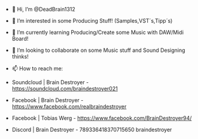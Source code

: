 - 👋 Hi, I’m @DeadBrain1312
- 👀 I’m interested in some Producing Stuff! (Samples,VST´s,Tipp´s)
- 🌱 I’m currently learning Producing/Create some Music with DAW/Midi Board!   
- 💞️ I’m looking to collaborate on some Music stuff and Sound Designing thinks!

- 📫 How to reach me:
- Soundcloud | Brain Destroyer - https://soundcloud.com/braindestroyer021
- Facebook | Brain Destroyer - https://www.facebook.com/realbraindestroyer
- Facebook | Tobias Werg - https://www.facebook.com/BrainDestroyer94/
- Discord | Brain Destroyer - 789336418370715650 braindestroyer
<!---
DeadBrain1312/DeadBrain1312 is a ✨ special ✨ repository because its `README.md` (this file) appears on your GitHub profile.
You can click the Preview link to take a look at your changes.
--->
